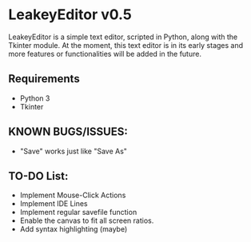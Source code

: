 # LeakeyEditor v0.5
LeakeyEditor is a simple text editor, scripted in Python, along with the Tkinter module. At the moment, this text editor is in its early stages and more features or functionalities will be added in the future.

## Requirements
* Python 3
* Tkinter

## KNOWN BUGS/ISSUES:
* "Save" works just like "Save As"

## TO-DO List:
* Implement Mouse-Click Actions
* Implement IDE Lines
* Implement regular savefile function
* Enable the canvas to fit all screen ratios.
* Add syntax highlighting (maybe) 
